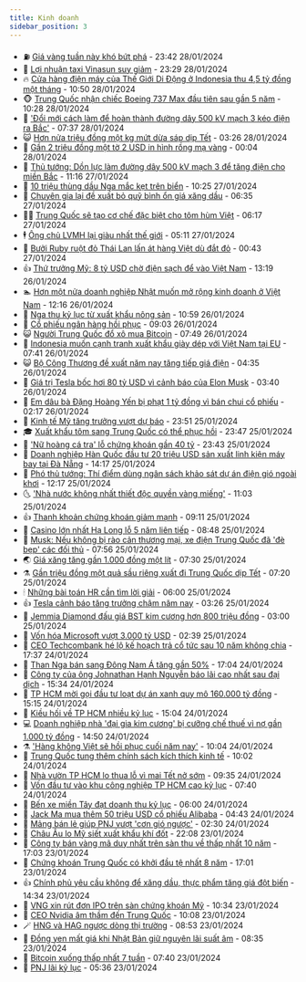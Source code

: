 ```yaml
---
title: Kinh doanh
sidebar_position: 3
---
```


<!-- vnexpress-kinh-doanh:START -->
- ⛽️ [Giá vàng tuần này khó bứt phá](https://vnexpress.net/gia-vang-tuan-nay-kho-but-pha-4706002.html) - 23:42 28/01/2024
- 🐲 [Lợi nhuận taxi Vinasun suy giảm](https://vnexpress.net/loi-nhuan-taxi-vinasun-suy-giam-4706056.html) - 23:29 28/01/2024
- 🔥 [Cửa hàng điện máy của Thế Giới Di Động ở Indonesia thu 4,5 tỷ đồng một tháng](https://vnexpress.net/cua-hang-dien-may-cua-the-gioi-di-dong-o-indonesia-thu-4-5-ty-dong-mot-thang-4706044.html) - 10:50 28/01/2024
- 🐵 [Trung Quốc nhận chiếc Boeing 737 Max đầu tiên sau gần 5 năm](https://vnexpress.net/trung-quoc-nhan-chiec-boeing-737-max-dau-tien-sau-gan-5-nam-4706045.html) - 10:28 28/01/2024
- 🦅 [&#39;Đổi mới cách làm để hoàn thành đường dây 500 kV mạch 3 kéo điện ra Bắc&#39;](https://vnexpress.net/doi-moi-cach-lam-de-hoan-thanh-duong-day-500-kv-mach-3-keo-dien-ra-bac-4705983.html) - 07:37 28/01/2024
- 😺 [Hơn nửa triệu đồng một kg mứt dừa sáp dịp Tết](https://vnexpress.net/hon-nua-trieu-dong-mot-kg-mut-dua-sap-dip-tet-4705056.html) - 03:26 28/01/2024
- 🤩 [Gần 2 triệu đồng một tờ 2 USD in hình rồng mạ vàng](https://vnexpress.net/gan-2-trieu-dong-mot-to-2-usd-in-hinh-rong-ma-vang-4705858.html) - 00:04 28/01/2024
- 🌮 [Thủ tướng: Dồn lực làm đường dây 500 kV mạch 3 để tăng điện cho miền Bắc](https://vnexpress.net/thu-tuong-don-luc-lam-duong-day-500-kv-mach-3-de-tang-dien-cho-mien-bac-4705883.html) - 11:16 27/01/2024
- 🧰 [10 triệu thùng dầu Nga mắc kẹt trên biển](https://vnexpress.net/10-trieu-thung-dau-nga-mac-ket-tren-bien-4705814.html) - 10:25 27/01/2024
- 🤔 [Chuyên gia lại đề xuất bỏ quỹ bình ổn giá xăng dầu](https://vnexpress.net/chuyen-gia-lai-de-xuat-bo-quy-binh-on-gia-xang-dau-4705831.html) - 06:35 27/01/2024
- 🧑‍💻 [Trung Quốc sẽ tạo cơ chế đặc biệt cho tôm hùm Việt](https://vnexpress.net/trung-quoc-se-tao-co-che-dac-biet-cho-tom-hum-viet-4705757.html) - 06:17 27/01/2024
- 🕴 [Ông chủ LVMH lại giàu nhất thế giới](https://vnexpress.net/ong-chu-lvmh-lai-giau-nhat-the-gioi-4705740.html) - 05:11 27/01/2024
- 🦩 [Bưởi Ruby ruột đỏ Thái Lan lấn át hàng Việt dù đắt đỏ](https://vnexpress.net/buoi-ruby-ruot-do-thai-lan-lan-at-hang-viet-du-dat-do-4705554.html) - 00:43 27/01/2024
- 👍 [Thứ trưởng Mỹ: 8 tỷ USD chờ điện sạch để vào Việt Nam](https://vnexpress.net/thu-truong-my-8-ty-usd-cho-dien-sach-de-vao-viet-nam-4705655.html) - 13:19 26/01/2024
- 🏊 [Hơn một nửa doanh nghiệp Nhật muốn mở rộng kinh doanh ở Việt Nam](https://vnexpress.net/hon-mot-nua-doanh-nghiep-nhat-muon-mo-rong-kinh-doanh-o-viet-nam-4705631.html) - 12:16 26/01/2024
- 🤡 [Nga thu kỷ lục từ xuất khẩu nông sản](https://vnexpress.net/nga-thu-ky-luc-tu-xuat-khau-nong-san-4705536.html) - 10:59 26/01/2024
- 👀 [Cổ phiếu ngân hàng hồi phục](https://vnexpress.net/co-phieu-ngan-hang-hoi-phuc-4705570.html) - 09:03 26/01/2024
- 😺 [Người Trung Quốc đổ xô mua Bitcoin](https://vnexpress.net/nguoi-trung-quoc-do-xo-mua-bitcoin-4705401.html) - 07:49 26/01/2024
- 🦣 [Indonesia muốn cạnh tranh xuất khẩu giày dép với Việt Nam tại EU](https://vnexpress.net/indonesia-muon-canh-tranh-xuat-khau-giay-dep-voi-viet-nam-tai-eu-4705416.html) - 07:41 26/01/2024
- 😺 [Bộ Công Thương đề xuất năm nay tăng tiếp giá điện](https://vnexpress.net/bo-cong-thuong-de-xuat-nam-nay-tang-tiep-gia-dien-4705362.html) - 04:35 26/01/2024
- 💼 [Giá trị Tesla bốc hơi 80 tỷ USD vì cảnh báo của Elon Musk](https://vnexpress.net/gia-tri-tesla-boc-hoi-80-ty-usd-vi-canh-bao-cua-elon-musk-4705375.html) - 03:40 26/01/2024
- 🤗 [Em dâu bà Đặng Hoàng Yến bị phạt 1 tỷ đồng vì bán chui cổ phiếu](https://vnexpress.net/em-dau-ba-dang-hoang-yen-bi-phat-1-ty-dong-vi-ban-chui-co-phieu-4705322.html) - 02:17 26/01/2024
- 👀 [Kinh tế Mỹ tăng trưởng vượt dự báo](https://vnexpress.net/kinh-te-my-tang-truong-vuot-du-bao-4705251.html) - 23:51 25/01/2024
- 🎓 [Xuất khẩu tôm sang Trung Quốc có thể phục hồi](https://vnexpress.net/xuat-khau-tom-sang-trung-quoc-co-the-phuc-hoi-4705203.html) - 23:47 25/01/2024
- 🗽 [&#39;Nữ hoàng cá tra&#39; lỗ chứng khoán gần 40 tỷ](https://vnexpress.net/nu-hoang-ca-tra-lo-chung-khoan-gan-40-ty-4705262.html) - 23:43 25/01/2024
- 🚀 [Doanh nghiệp Hàn Quốc đầu tư 20 triệu USD sản xuất linh kiện máy bay tại Đà Nẵng](https://vnexpress.net/doanh-nghiep-han-quoc-dau-tu-20-trieu-usd-san-xuat-linh-kien-may-bay-tai-da-nang-4705225.html) - 14:17 25/01/2024
- 🤗 [Phó thủ tướng: Thí điểm dùng ngân sách khảo sát dự án điện gió ngoài khơi](https://vnexpress.net/pho-thu-tuong-thi-diem-dung-ngan-sach-khao-sat-du-an-dien-gio-ngoai-khoi-4705212.html) - 12:17 25/01/2024
- 🌜 [&#39;Nhà nước không nhất thiết độc quyền vàng miếng&#39;](https://vnexpress.net/nha-nuoc-khong-nhat-thiet-doc-quyen-vang-mieng-4705178.html) - 11:03 25/01/2024
- 👍 [Thanh khoản chứng khoán giảm mạnh](https://vnexpress.net/thanh-khoan-chung-khoan-giam-manh-4705121.html) - 09:11 25/01/2024
- 🤖 [Casino lớn nhất Hạ Long lỗ 5 năm liên tiếp](https://vnexpress.net/casino-lon-nhat-ha-long-lo-5-nam-lien-tiep-4704896.html) - 08:48 25/01/2024
- 🫣 [Musk: Nếu không bị rào cản thương mại, xe điện Trung Quốc đã &#39;đè bẹp&#39; các đối thủ](https://vnexpress.net/musk-neu-khong-bi-rao-can-thuong-mai-xe-dien-trung-quoc-da-de-bep-cac-doi-thu-4705055.html) - 07:56 25/01/2024
- 🌏 [Giá xăng tăng gần 1.000 đồng một lít](https://vnexpress.net/gia-xang-moi-nhat-hom-nay-25-1-4705065.html) - 07:30 25/01/2024
- ⚗️ [Gần triệu đồng một quả sầu riêng xuất đi Trung Quốc dịp Tết](https://vnexpress.net/gan-trieu-dong-mot-qua-sau-rieng-xuat-di-trung-quoc-dip-tet-4704590.html) - 07:20 25/01/2024
- 🕯 [Những bài toán HR cần tìm lời giải](https://vnexpress.net/nhung-bai-toan-hr-can-tim-loi-giai-4704719.html) - 06:00 25/01/2024
- 👍 [Tesla cảnh báo tăng trưởng chậm năm nay](https://vnexpress.net/tesla-canh-bao-tang-truong-cham-nam-nay-4704889.html) - 03:26 25/01/2024
- 🤠 [Jemmia Diamond đấu giá BST kim cương hơn 800 triệu đồng](https://vnexpress.net/jemmia-diamond-dau-gia-bst-kim-cuong-hon-800-trieu-dong-4704906.html) - 03:00 25/01/2024
- 🌊 [Vốn hóa Microsoft vượt 3.000 tỷ USD](https://vnexpress.net/von-hoa-microsoft-vuot-3-000-ty-usd-4704862.html) - 02:39 25/01/2024
- 🌈 [CEO Techcombank hé lộ kế hoạch trả cổ tức sau 10 năm không chia](https://vnexpress.net/ceo-techcombank-he-lo-ke-hoach-tra-co-tuc-sau-10-nam-khong-chia-4704785.html) - 17:37 24/01/2024
- 🥳 [Than Nga bán sang Đông Nam Á tăng gần 50%](https://vnexpress.net/than-nga-ban-sang-dong-nam-a-tang-gan-50-4704762.html) - 17:04 24/01/2024
- 🐻 [Công ty của ông Johnathan Hạnh Nguyễn báo lãi cao nhất sau đại dịch](https://vnexpress.net/cong-ty-cua-ong-johnathan-hanh-nguyen-bao-lai-cao-nhat-sau-dai-dich-4704531.html) - 15:34 24/01/2024
- 💫 [TP HCM mời gọi đầu tư loạt dự án xanh quy mô 160.000 tỷ đồng](https://vnexpress.net/tp-hcm-moi-goi-dau-tu-loat-du-an-xanh-quy-mo-160-000-ty-dong-4704738.html) - 15:15 24/01/2024
- 🤩 [Kiều hối về TP HCM nhiều kỷ lục](https://vnexpress.net/kieu-hoi-ve-tp-hcm-nhieu-ky-luc-4704767.html) - 15:04 24/01/2024
- 💻 [Doanh nghiệp nhà &#39;đại gia kim cương&#39; bị cưỡng chế thuế vì nợ gần 1.000 tỷ đồng](https://vnexpress.net/doanh-nghiep-nha-dai-gia-kim-cuong-bi-cuong-che-thue-vi-no-gan-1-000-ty-dong-4704763.html) - 14:50 24/01/2024
- ⚗️ [&#39;Hàng không Việt sẽ hồi phục cuối năm nay&#39;](https://vnexpress.net/hang-khong-viet-se-hoi-phuc-cuoi-nam-nay-4704446.html) - 10:04 24/01/2024
- 🌈 [Trung Quốc tung thêm chính sách kích thích kinh tế](https://vnexpress.net/trung-quoc-tung-them-chinh-sach-kich-thich-kinh-te-4704643.html) - 10:02 24/01/2024
- 🌝 [Nhà vườn TP HCM lo thua lỗ vì mai Tết nở sớm](https://vnexpress.net/nha-vuon-tp-hcm-lo-thua-lo-vi-mai-tet-no-som-4702373.html) - 09:35 24/01/2024
- 🥸 [Vốn đầu tư vào khu công nghiệp TP HCM cao kỷ lục](https://vnexpress.net/von-dau-tu-vao-khu-cong-nghiep-tp-hcm-cao-ky-luc-4704583.html) - 07:40 24/01/2024
- 🦆 [Bến xe miền Tây đạt doanh thu kỷ lục](https://vnexpress.net/ben-xe-mien-tay-dat-doanh-thu-ky-luc-4704506.html) - 06:00 24/01/2024
- 🌋 [Jack Ma mua thêm 50 triệu USD cổ phiếu Alibaba](https://vnexpress.net/jack-ma-mua-them-50-trieu-usd-co-phieu-alibaba-4704457.html) - 04:43 24/01/2024
- 🦍 [Mảng bán lẻ giúp PNJ vượt &#39;cơn gió ngược&#39;](https://vnexpress.net/mang-ban-le-giup-pnj-vuot-con-gio-nguoc-4704233.html) - 02:30 24/01/2024
- 🤔 [Châu Âu lo Mỹ siết xuất khẩu khí đốt](https://vnexpress.net/chau-au-lo-my-siet-xuat-khau-khi-dot-4704189.html) - 22:08 23/01/2024
- 🧰 [Công ty bán vàng mã duy nhất trên sàn thu về thấp nhất 10 năm](https://vnexpress.net/cong-ty-ban-vang-ma-duy-nhat-tren-san-thu-ve-thap-nhat-10-nam-4704284.html) - 17:03 23/01/2024
- 🌝 [Chứng khoán Trung Quốc có khởi đầu tệ nhất 8 năm](https://vnexpress.net/chung-khoan-trung-quoc-co-khoi-dau-te-nhat-8-nam-4704319.html) - 17:01 23/01/2024
- 👍 [Chính phủ yêu cầu không để xăng dầu, thực phẩm tăng giá đột biến](https://vnexpress.net/chinh-phu-yeu-cau-khong-de-xang-dau-thuc-pham-tang-gia-dot-bien-4704318.html) - 14:34 23/01/2024
- 🗽 [VNG xin rút đơn IPO trên sàn chứng khoán Mỹ](https://vnexpress.net/vng-xin-rut-don-ipo-tren-san-chung-khoan-my-4704246.html) - 10:34 23/01/2024
- 🐎 [CEO Nvidia âm thầm đến Trung Quốc](https://vnexpress.net/ceo-nvidia-am-tham-den-trung-quoc-4704191.html) - 10:08 23/01/2024
- 🪄 [HNG và HAG ngược dòng thị trường](https://vnexpress.net/hng-va-hag-nguoc-dong-thi-truong-4704200.html) - 08:53 23/01/2024
- 🎊 [Đồng yen mất giá khi Nhật Bản giữ nguyên lãi suất âm](https://vnexpress.net/dong-yen-mat-gia-khi-nhat-ban-giu-nguyen-lai-suat-am-4704174.html) - 08:35 23/01/2024
- 🗽 [Bitcoin xuống thấp nhất 7 tuần](https://vnexpress.net/bitcoin-xuong-thap-nhat-7-tuan-4704095.html) - 07:40 23/01/2024
- 🦩 [PNJ lãi kỷ lục](https://vnexpress.net/pnj-lai-ky-luc-4703831.html) - 05:36 23/01/2024<!-- vnexpress-kinh-doanh:END -->
